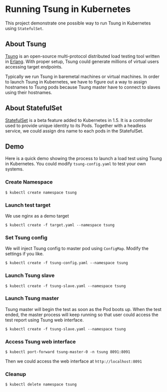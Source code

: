 # Running Tsung in Kubernetes

This project demonstrate one possible way to run Tsung in Kubernetes using `StatefulSet`.

## About Tsung

[Tsung] is an open-source multi-protocol distributed load testing tool written in [Erlang].
With proper setup, Tsung could generate millions of virtual users accessing target endpoints.

Typically we run Tsung in baremetal machines or virtual machines. In order to launch Tsung
in Kubernetes, we have to figure out a way to assign hostnames to Tsung pods because Tsung
master have to connect to slaves using their hostnames.

## About StatefulSet

[StatefulSet] is a beta feature added to Kubernetes in 1.5. It is a controller used to
provide unique identity to its Pods. Together with a headless service, we could assign dns
name to each pods in the StatefulSet.

## Demo

Here is a quick demo showing the process to launch a load test using Tsung in Kubernetes.
You could modify `tsung-config.yaml` to test your own systems.

### Create Namespace

```console
$ kubectl create namespace tsung
```

### Launch test target

We use nginx as a demo target

```console
$ kubectl create -f target.yaml --namespace tsung
```

### Set Tsung config

We will inject Tsung config to master pod using `ConfigMap`. Modify the settings if you like.

```console
$ kubectl create -f tsung-config.yaml --namespace tsung
```

### Launch Tsung slave

```console
$ kubectl create -f tsung-slave.yaml --namespace tsung
```

### Launch Tsung master

Tsung master will begin the test as soon as the Pod boots up. When the test ended,
the master process will keep running so that user could access the test report using
Tsung web interface.

```console
$ kubectl create -f tsung-slave.yaml --namespace tsung
```

### Access Tsung web interface

```console
$ kubectl port-forward tsung-master-0 -n tsung 8091:8091
```

Then we could access the web interface at `http://localhost:8091`

### Cleanup

```console
$ kubectl delete namespace tsung
```

[Tsung]: http://tsung.erlang-projects.org/
[Erlang]: https://www.erlang.org/
[StatefulSet]: https://kubernetes.io/docs/concepts/workloads/controllers/statefulset/
